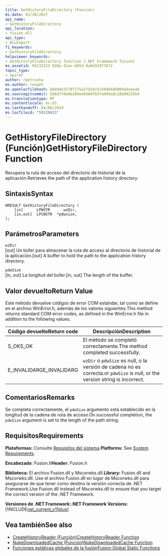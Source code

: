 ```yaml
---
title: GetHistoryFileDirectory (Función)
ms.date: 03/30/2017
api_name:
- GetHistoryFileDirectory
api_location:
- fusion.dll
api_type:
- DLLExport
f1_keywords:
- GetHistoryFileDirectory
helpviewer_keywords:
- GetHistoryFileDirectory function [.NET Framework fusion]
ms.assetid: 93232222-926e-42ac-b85d-8a6d33977672
topic_type:
- apiref
author: rpetrusha
ms.author: ronpet
ms.openlocfilehash: b60dde31707175a27d2dc6c50484d6089adaeaa6
ms.sourcegitcommit: 5b6d778ebb269ee6684fb57ad69a8c28b06235b9
ms.translationtype: MT
ms.contentlocale: es-ES
ms.lasthandoff: 04/08/2019
ms.locfileid: "59229633"
---
```

# <a name="gethistoryfiledirectory-function"></a><span data-ttu-id="a2d9b-102">GetHistoryFileDirectory (Función)</span><span class="sxs-lookup"><span data-stu-id="a2d9b-102">GetHistoryFileDirectory Function</span></span>
<span data-ttu-id="a2d9b-103">Recupera la ruta de acceso del directorio de historial de la aplicación.</span><span class="sxs-lookup"><span data-stu-id="a2d9b-103">Retrieves the path of the application history directory.</span></span>  
  
## <a name="syntax"></a><span data-ttu-id="a2d9b-104">Sintaxis</span><span class="sxs-lookup"><span data-stu-id="a2d9b-104">Syntax</span></span>  
  
```  
HRESULT GetHistoryFileDirectory (  
    [in]      LPWSTR      wzDir,  
    [in,out]  LPCWSTR  *pdwsize,  
);  
```  
  
## <a name="parameters"></a><span data-ttu-id="a2d9b-105">Parámetros</span><span class="sxs-lookup"><span data-stu-id="a2d9b-105">Parameters</span></span>  
 `wzDir`  
 <span data-ttu-id="a2d9b-106">[out] Un búfer para almacenar la ruta de acceso al directorio de historial de la aplicación.</span><span class="sxs-lookup"><span data-stu-id="a2d9b-106">[out] A buffer to hold the path to the application history directory.</span></span>  
  
 `pdwSize`  
 <span data-ttu-id="a2d9b-107">[in, out] La longitud del búfer.</span><span class="sxs-lookup"><span data-stu-id="a2d9b-107">[in, out] The length of the buffer.</span></span>  
  
## <a name="return-value"></a><span data-ttu-id="a2d9b-108">Valor devuelto</span><span class="sxs-lookup"><span data-stu-id="a2d9b-108">Return Value</span></span>  
 <span data-ttu-id="a2d9b-109">Este método devuelve códigos de error COM estándar, tal como se define en el archivo WinError.h, además de los valores siguientes.</span><span class="sxs-lookup"><span data-stu-id="a2d9b-109">This method returns standard COM error codes, as defined in the WinError.h file in addition to the following values.</span></span>  
  
|<span data-ttu-id="a2d9b-110">Código devuelto</span><span class="sxs-lookup"><span data-stu-id="a2d9b-110">Return code</span></span>|<span data-ttu-id="a2d9b-111">Descripción</span><span class="sxs-lookup"><span data-stu-id="a2d9b-111">Description</span></span>|  
|-----------------|-----------------|  
|<span data-ttu-id="a2d9b-112">S_OK</span><span class="sxs-lookup"><span data-stu-id="a2d9b-112">S_OK</span></span>|<span data-ttu-id="a2d9b-113">El método se completó correctamente.</span><span class="sxs-lookup"><span data-stu-id="a2d9b-113">The method completed successfully.</span></span>|  
|<span data-ttu-id="a2d9b-114">E_INVALIDARG</span><span class="sxs-lookup"><span data-stu-id="a2d9b-114">E_INVALIDARG</span></span>|`wzDir` <span data-ttu-id="a2d9b-115">o `pdwSize` es null, o la versión de cadena no es correcta.</span><span class="sxs-lookup"><span data-stu-id="a2d9b-115">or `pdwSize` is null, or the version string is incorrect.</span></span>|  
  
## <a name="remarks"></a><span data-ttu-id="a2d9b-116">Comentarios</span><span class="sxs-lookup"><span data-stu-id="a2d9b-116">Remarks</span></span>  
 <span data-ttu-id="a2d9b-117">Se completa correctamente, el `pdwSize` argumento está establecido en la longitud de la cadena de ruta de acceso.</span><span class="sxs-lookup"><span data-stu-id="a2d9b-117">On successful completion, the `pdwSize` argument is set to the length of the path string.</span></span>  
  
## <a name="requirements"></a><span data-ttu-id="a2d9b-118">Requisitos</span><span class="sxs-lookup"><span data-stu-id="a2d9b-118">Requirements</span></span>  
 <span data-ttu-id="a2d9b-119">**Plataformas:** Consulte [Requisitos del sistema](../../../../docs/framework/get-started/system-requirements.md).</span><span class="sxs-lookup"><span data-stu-id="a2d9b-119">**Platforms:** See [System Requirements](../../../../docs/framework/get-started/system-requirements.md).</span></span>  
  
 <span data-ttu-id="a2d9b-120">**Encabezado**: Fusion.h</span><span class="sxs-lookup"><span data-stu-id="a2d9b-120">**Header:** Fusion.h</span></span>  
  
 <span data-ttu-id="a2d9b-121">**Biblioteca:** El archivo Fusion.dll y Mscorwks.dll.</span><span class="sxs-lookup"><span data-stu-id="a2d9b-121">**Library:** Fusion.dll and Mscorwks.dll.</span></span> <span data-ttu-id="a2d9b-122">Use el archivo Fusion.dll en lugar de Mscorwks.dll para asegurarse de que tener como destino la versión correcta de .NET Framework.</span><span class="sxs-lookup"><span data-stu-id="a2d9b-122">Use Fusion.dll instead of Mscorwks.dll to ensure that you target the correct version of the .NET Framework.</span></span>  
  
 **<span data-ttu-id="a2d9b-123">Versiones de .NET Framework:</span><span class="sxs-lookup"><span data-stu-id="a2d9b-123">.NET Framework Versions:</span></span>** [!INCLUDE[net_current_v11plus](../../../../includes/net-current-v11plus-md.md)]  
  
## <a name="see-also"></a><span data-ttu-id="a2d9b-124">Vea también</span><span class="sxs-lookup"><span data-stu-id="a2d9b-124">See also</span></span>

- [<span data-ttu-id="a2d9b-125">CreateHistoryReader (Función)</span><span class="sxs-lookup"><span data-stu-id="a2d9b-125">CreateHistoryReader Function</span></span>](../../../../docs/framework/unmanaged-api/fusion/createhistoryreader-function.md)
- [<span data-ttu-id="a2d9b-126">NukeDownloadedCache (Función)</span><span class="sxs-lookup"><span data-stu-id="a2d9b-126">NukeDownloadedCache Function</span></span>](../../../../docs/framework/unmanaged-api/fusion/nukedownloadedcache-function.md)
- [<span data-ttu-id="a2d9b-127">Funciones estáticas globales de la fusión</span><span class="sxs-lookup"><span data-stu-id="a2d9b-127">Fusion Global Static Functions</span></span>](../../../../docs/framework/unmanaged-api/fusion/fusion-global-static-functions.md)
